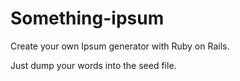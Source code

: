 Something-ipsum
===============

Create your own Ipsum generator with Ruby on Rails.


Just dump your words into the seed file.
